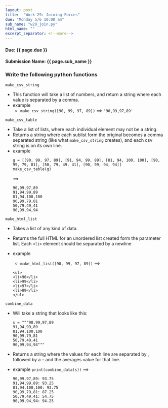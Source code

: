 ```yaml
---
layout: post
title:  "Work 29: Joining Forces"
due: "Monday 5/6 10:00 am"
sub_name: "w29_join.py"
html_name: ""
excerpt_separator: <!--more-->
---
```


#### Due: {{ page.due }}
#### Submission Name: {{ page.sub_name }}

### Write the following python functions
`make_csv_string`
* This function will take a list of numbers, and return a string where each value is separated by a comma.
* example
  - `make_csv_string([90, 99, 97, 89])` ==> `'90,99,97,89'`

`make_csv_table`
* Take a list of lists, where each individual element may not be a string.
* Returns a string where each sublist form the original becomes a comma separated string (like what `make_csv_string` creates), and each csv string is on its own line.
* example
  ```
  g = [[90, 99, 97, 89], [91, 94, 99, 89], [81, 94, 100, 100], [90, 99, 79, 81], [50, 79, 49, 41], [90, 99, 94, 94]]
  make_csv_table(g)
  ```
  ==>
  ```
  90,99,97,89
  91,94,99,89
  81,94,100,100
  90,99,79,81
  50,79,49,41
  90,99,94,94
  ```

`make_html_list`
* Takes a list of any kind of data.
* Returns the full HTML for an unordered list created form the parameter list. Each `<li>` element should be separated by a newline
* example
  - `make_html_list([90, 99, 97, 89])` ==>

  ```
  <ul>
  <li>90</li>
  <li>99</li>
  <li>97</li>
  <li>89</li>
  </ul>
  ```

`combine_data`
* Will take a string that looks like this:

  ```
  s = """90,99,97,89
  91,94,99,89
  81,94,100,100
  90,99,79,81
  50,79,49,41
  90,99,94,94"""
  ```

* Returns a string where the values for each line are separated by `,` followed by a `:` and the averages value for that line.
* example
  `print(combine_data(s))` ==>
    ```
    90,99,97,89: 93.75
    91,94,99,89: 93.25
    81,94,100,100: 93.75
    90,99,79,81: 87.25
    50,79,49,41: 54.75
    90,99,94,94: 94.25
    ```
